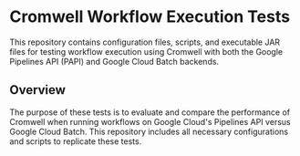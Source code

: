 # Cromwell Workflow Execution Tests

This repository contains configuration files, scripts, and executable JAR files for testing workflow execution using Cromwell with both the Google Pipelines API (PAPI) and Google Cloud Batch backends.

## Overview

The purpose of these tests is to evaluate and compare the performance of Cromwell when running workflows on Google Cloud's Pipelines API versus Google Cloud Batch. This repository includes all necessary configurations and scripts to replicate these tests.
